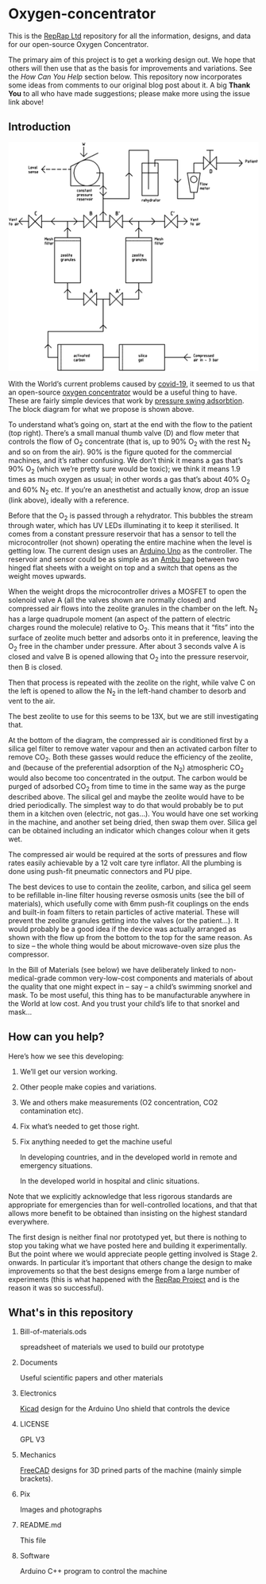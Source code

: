 # Oxygen-concentrator

This is the [RepRap Ltd](https://reprapltd.com) repository for all the information, designs, and data for our open-source Oxygen Concentrator.

The primary aim of this project is to get a working design out.  We hope that others will then use that as the basis for improvements and variations.  See the *How Can You Help* section below.  This repository now incorporates some ideas from comments to our original blog post about it.  A big **Thank You** to all who have made suggestions; please make more using the issue link above!

## Introduction

![Oxygen concentrator block diagram](Pix/o2-concentrator.png)

With the World’s current problems caused by [covid-19](https://en.wikipedia.org/wiki/Coronavirus_disease_2019), it seemed to us that an open-source [oxygen concentrator](https://en.wikipedia.org/wiki/Oxygen_concentrator) would be a useful thing to have.  These are fairly simple devices that work by [pressure swing adsorbtion](https://en.wikipedia.org/wiki/Pressure_swing_adsorption#Rapid_PSA).  The block diagram for what we propose is shown above.

To understand what’s going on, start at the end with the flow to the patient (top right).  There’s a small manual thumb valve (D) and flow meter that controls the flow of O<sub>2</sub> concentrate (that is, up to 90% O<sub>2</sub> with the rest N<sub>2</sub> and so on from the air).  90% is the figure quoted for the commercial machines, and it’s rather confusing.  We don’t think it means a gas that’s 90% O<sub>2</sub> (which we’re pretty sure would be toxic); we think it means 1.9 times as much oxygen as usual; in other words a gas that’s about 40% O<sub>2</sub> and 60% N<sub>2</sub> etc.  If you’re an anesthetist and actually know, drop an issue (link above), ideally with a reference.

Before that the O<sub>2</sub> is passed through a rehydrator.  This bubbles the stream through water, which has UV LEDs illuminating it to keep it sterilised.  It comes from a constant pressure reservoir that has a sensor to tell the microcontroller (not shown) operating the entire machine when the level is getting low.  The current design uses an [Arduino Uno](https://store.arduino.cc/arduino-uno-rev3) as the controller.  The reservoir and sensor could be as simple as an [Ambu bag](https://en.wikipedia.org/wiki/Bag_valve_mask) between two hinged flat sheets with a weight on top and a switch that opens as the weight moves upwards.

When the weight drops the microcontroller drives a MOSFET to open the solenoid valve A (all the valves shown are normally closed) and compressed air flows into the zeolite granules in the chamber on the left.  N<sub>2</sub> has a large quadrupole moment (an aspect of the pattern of electric charges round the molecule) relative to O<sub>2</sub>. This means that it “fits” into the surface of zeolite much better and adsorbs onto it in preference, leaving the O<sub>2</sub> free in the chamber under pressure.  After about 3 seconds valve A is closed and valve B is opened allowing that O<sub>2</sub> into the pressure reservoir, then B is closed.

Then that process is repeated with the zeolite on the right, while valve C on the left is opened to allow the N<sub>2</sub> in the left-hand chamber to desorb and vent to the air.

The best zeolite to use for this seems to be 13X, but we are still investigating that.

At the bottom of the diagram, the compressed air is conditioned first by a silica gel filter to remove water vapour and then an activated carbon filter to remove CO<sub>2</sub>.  Both these gasses would reduce the efficiency of the zeolite, and (because of the preferential adsorption of the N<sub>2</sub>) atmospheric CO<sub>2</sub> would also become too concentrated in the output.  The carbon would be purged of adsorbed CO<sub>2</sub> from time to time in the same way as the purge described above.  The silical gel and maybe the zeolite would have to be dried periodically.  The simplest way to do that would probably be to put them in a kitchen oven (electric, not gas…).  You would have one set working in the machine, and another set being dried, then swap them over.  Silica gel can be obtained including an indicator which changes colour when it gets wet.

The compressed air would be required at the sorts of pressures and flow rates easily achievable by a 12 volt care tyre inflator.  All the plumbing is done using push-fit pneumatic connectors and PU pipe.

The best devices to use to contain the zeolite, carbon, and silica gel seem to be refillable in-line filter housing reverse osmosis units (see the bill of materials), which usefully come with 6mm push-fit couplings on the ends and built-in foam filters to retain particles of active material.  These will prevent the zeolite granules getting into the valves (or the patient…).  It would probably be a good idea if the device was actually arranged as shown with the flow up from the bottom to the top for the same reason.  As to size – the whole thing would be about microwave-oven size plus the compressor.

In the Bill of Materials (see below) we have deliberately linked to non-medical-grade common very-low-cost components and materials of about the quality that one might expect in – say – a child’s swimming snorkel and mask.  To be most useful, this thing has to be manufacturable anywhere in the World at low cost.  And you trust your child’s life to that snorkel and mask…


## How can you help?

Here’s how we see this developing:

1. We’ll get our version working.
2. Other people make copies and variations.
3. We and others make measurements (O2 concentration, CO2 contamination etc).
4. Fix what’s needed to get those right.
5. Fix anything needed to get the machine useful

   In developing countries, and in the developed world in remote and emergency situations.

   In the developed world in hospital and clinic situations.

Note that we explicitly acknowledge that less rigorous standards are appropriate for emergencies than for well-controlled locations, and that that allows more benefit to be obtained than insisting on the highest standard everywhere.

The first design is neither final nor prototyped yet, but there is nothing to stop you taking what we have posted here and building it experimentally.  But the point where we would appreciate people getting involved is Stage 2. onwards.  In particular it’s important that others change the design to make improvements so that the best designs emerge from a large number of experiments (this is what happened with the [RepRap Project](https://reprap.org) and is the reason it was so successful).

## What's in this repository

1. Bill-of-materials.ods

   spreadsheet of materials we used to build our prototype

2. Documents

   Useful scientific papers and other materials

3. Electronics

   [Kicad](https://www.kicad-pcb.org/) design for the Arduino Uno shield that controls the device

4. LICENSE

   GPL V3

5. Mechanics

   [FreeCAD](https://www.freecadweb.org/) designs for 3D prined parts of the machine (mainly simple brackets).

6. Pix

   Images and photographs

7. README.md

   This file

8. Software

   Arduino C++ program to control the machine 




